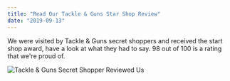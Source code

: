```yaml
---
title: "Read Our Tackle & Guns Star Shop Review"
date: "2019-09-13"
---
```


We were visited by Tackle & Guns secret shoppers and received the start shop award, have a look at what they had to say. 98 out of 100 is a rating that we're proud of.

![Tackle & Guns Secret Shopper Reviewed Us](https://res.cloudinary.com/shooting-supplies/image/upload/v1573564795/star-shopper_e6rgo3_hlr3ca.gif)
